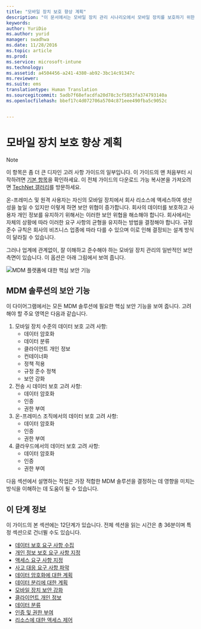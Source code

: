 ```yaml
---
title: "모바일 장치 보호 향상 계획"
description: "이 문서에서는 모바일 장치 관리 시나리오에서 모바일 장치를 보호하기 위한 디자인 고려 사항을 제공합니다."
keywords: 
author: YuriDio
ms.author: yurid
manager: swadhwa
ms.date: 11/28/2016
ms.topic: article
ms.prod: 
ms.service: microsoft-intune
ms.technology: 
ms.assetid: a4504456-a241-4380-ab92-3bc14c91347c
ms.reviewer: 
ms.suite: ems
translationtype: Human Translation
ms.sourcegitcommit: 5adb7f68efacdfa20d78c3cf5853fa374793140a
ms.openlocfilehash: bbef17c4d072706a5704c871eee490fba5c9052c


---
```


# <a name="plan-for-enhancing-mobile-devices-protection"></a>모바일 장치 보호 향상 계획

>[!NOTE]
>이 항목은 좀 더 큰 디자인 고려 사항 가이드의 일부입니다. 이 가이드의 맨 처음부터 시작하려면 [기본 항목](mdm-design-considerations-guide.md)을 확인하세요. 이 전체 가이드의 다운로드 가능 복사본을 가져오려면 [TechNet 갤러리](https://gallery.technet.microsoft.com/Mobile-Device-Management-7d401582)를 방문하세요.

온-프레미스 및 원격 사용자는 자신의 모바일 장치에서 회사 리소스에 액세스하여 생산성을 높일 수 있지만 이렇게 하면 보안 위협이 증가합니다. 회사의 데이터를 보호하고 사용자 개인 정보를 유지하기 위해서는 이러한 보안 위협을 해소해야 합니다. 회사에서는 자체의 상황에 따라 이러한 요구 사항의 균형을 유지하는 방법을 결정해야 합니다. 규정 준수 규칙은 회사의 비즈니스 업종에 따라 다를 수 있으며 이로 인해 결정되는 설계 방식이 달라질 수 있습니다.

그러나 업계에 관계없이, 잘 이해하고 준수해야 하는 모바일 장치 관리의 일반적인 보안 측면이 있습니다. 이 옵션은 아래 그림에서 보여 줍니다.

![MDM 플랫폼에 대한 핵심 보안 기능](./media/MDM_Figure_08.png)

## <a name="security-capabilities-in-a-mdm-solution"></a>MDM 솔루션의 보안 기능

이 다이어그램에서는 모든 MDM 솔루션에 필요한 핵심 보안 기능을 보여 줍니다. 고려해야 할 주요 영역은 다음과 같습니다.

1. 모바일 장치 수준의 데이터 보호 고려 사항:
    - 데이터 암호화
    - 데이터 분류
    - 클라이언트 개인 정보
    - 컨테이너화
    - 정책 적용
    - 규정 준수 정책
    - 보안 강화
2. 전송 시 데이터 보호 고려 사항:
    - 데이터 암호화
    - 인증
    - 권한 부여
3. 온-프레미스 조직에서의 데이터 보호 고려 사항:
    - 데이터 암호화
    - 인증
    - 권한 부여
4. 클라우드에서의 데이터 보호 고려 사항:
    - 데이터 암호화
    - 인증
    - 권한 부여

다음 섹션에서 설명하는 작업은 가장 적합한 MDM 솔루션을 결정하는 데 영향을 미치는 방식을 이해하는 데 도움이 될 수 있습니다.

## <a name="about-this-step"></a>이 단계 정보

이 가이드의 본 섹션에는 12단계가 있습니다. 전체 섹션을 읽는 시간은 총 36분이며 특정 섹션으로 건너뛸 수도 있습니다.

- [데이터 보호 요구 사항 수집](mdm-gather-data-protection-requirements.md)
- [개인 정보 보호 요구 사항 지정](mdm-specify-privacy-requirements.md)
- [액세스 요구 사항 지정](mdm-specify-your-access-requirements.md)
- [사고 대응 요구 사항 파악](mdm-develop-incident-response-requirements.md)
- [데이터 암호화에 대한 계획](mdm-data-encryption.md)
- [데이터 분리에 대한 계획](mdm-data-segregation.md)
- [모바일 장치 보안 강화](mdm-hardening-mobile-devices.md)
- [클라이언트 개인 정보](mdm-client-privacy.md)
- [데이터 분류](mdm-data-classification.md)
- [인증 및 권한 부여](mdm-authentication-authorization.md)
- [리소스에 대한 액세스 제어](mdm-access-control-resources.md)



<!--HONumber=Nov16_HO4-->


